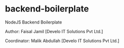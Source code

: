 # backend-boilerplate
 NodeJS Backend Boilerplate
 
 

Author: Faisal Jamil [Develo IT Solutions Pvt Ltd.]

Coordinator: Malik Abdullah [Develo IT Solutions Pvt Ltd.]
